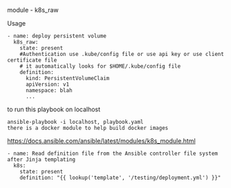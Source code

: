 module - k8s_raw

Usage
```
- name: deploy persistent volume
  k8s_raw:
    state: present
    #Authentication use .kube/config file or use api key or use client certificate file
    # it automatically looks for $HOME/.kube/config file
    definition:
      kind: PersistentVolumeClaim
      apiVersion: v1
      namespace: blah
      ...
```
to run this playbook on localhost
```
ansible-playbook -i localhost, playbook.yaml
there is a docker module to help build docker images

```
https://docs.ansible.com/ansible/latest/modules/k8s_module.html

```
- name: Read definition file from the Ansible controller file system after Jinja templating
  k8s:
    state: present
    definition: "{{ lookup('template', '/testing/deployment.yml') }}"
```
